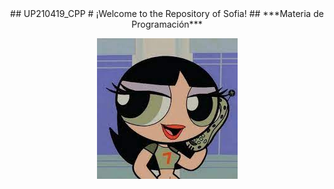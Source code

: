 <center>
## UP210419_CPP
# ¡Welcome to the Repository of Sofia!
## ***Materia de Programación***

![Imagen](/imagenes/descarga.jpeg)
<br>
</center>
